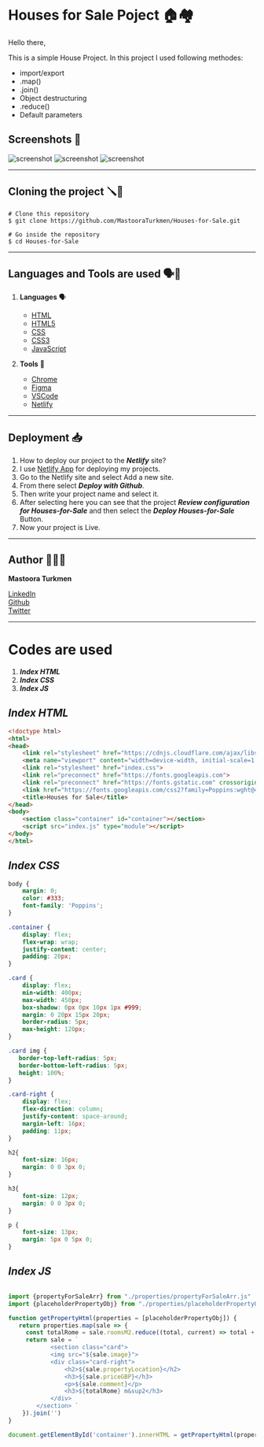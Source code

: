 # Houses for Sale Poject 🏠🏘

Hello there,

This is a simple House Project. In this project I used following methodes:

- import/export
- .map()
- .join()
- Object destructuring
- .reduce()
- Default parameters


## Screenshots 📸

![screenshot](./screenshot/screenshot.png)
![screenshot](./screenshot/screenshot-1.png)
![screenshot](./screenshot/screenshot-2.png)


------


## Cloning the project 🪛🔨

```
# Clone this repository
$ git clone https://github.com/MastooraTurkmen/Houses-for-Sale.git

# Go inside the repository
$ cd Houses-for-Sale
```

------

## Languages and Tools are used 🗣️🔧

1. **Languages** 🗣️

    + [HTML](https://github.com/topics/html)
    + [HTML5](https://github.com/topics/html5)
    + [CSS](https://github.com/topics/css)
    + [CSS3](https://github.com/topics/css3)
    + [JavaScript](https://github.com/topics/javascript)

2. **Tools** 🔧

    + [Chrome](https://github.com/topics/chrome)
    + [Figma](https://github.com/topics/figma)
    + [VSCode](https://github.com/topics/vscode)
    + [Netlify](https://github.com/topics/netlify)


------

## Deployment 📥

1. How to deploy our project to the ***Netlify*** site?
2. I use [Netlify App](https://app.netlify.com/) for deploying my projects.
3. Go to the Netlify site and select Add a new site.
4. From there select **_Deploy with Github_**.
5. Then write your project name and select it.
6. After selecting here you can see that the project **_Review configuration for Houses-for-Sale_** and then select the **_Deploy Houses-for-Sale_** Button.
7. Now your project is Live.


-------

## Author 👩🏻‍💻

**Mastoora Turkmen**

[LinkedIn](https://www.linkedin.com/in/mastoora-turkmen/) 
<br>
[Github](https://github.com/MastooraTurkmen/) 
<br>
[Twitter](https://twitter.com/MastooraJ22)


------

# Codes are used

1. ***Index HTML***
2. ***Index CSS***
3. ***Index JS***


## ***Index HTML***

```html
<!doctype html>
<html>
<head>
    <link rel="stylesheet" href="https://cdnjs.cloudflare.com/ajax/libs/normalize/8.0.1/normalize.css">
    <meta name="viewport" content="width=device-width, initial-scale=1.0">
    <link rel="stylesheet" href="index.css">
    <link rel="preconnect" href="https://fonts.googleapis.com">
    <link rel="preconnect" href="https://fonts.gstatic.com" crossorigin>
    <link href="https://fonts.googleapis.com/css2?family=Poppins:wght@400;700&display=swap" rel="stylesheet">
    <title>Houses for Sale</title>
</head>
<body>
    <section class="container" id="container"></section>
    <script src="index.js" type="module"></script>
</body>
</html>
```

## ***Index CSS***

```css
body {
    margin: 0;
    color: #333;
    font-family: 'Poppins';
}

.container {
    display: flex;
    flex-wrap: wrap;
    justify-content: center;
    padding: 20px;
}

.card {
    display: flex;
    min-width: 400px;
    max-width: 450px;
    box-shadow: 0px 0px 10px 1px #999;
    margin: 0 20px 15px 20px;
    border-radius: 5px;
    max-height: 120px;
}

.card img {
   border-top-left-radius: 5px;
   border-bottom-left-radius: 5px;
   height: 100%;
}

.card-right {
    display: flex;
    flex-direction: column;
    justify-content: space-around;
    margin-left: 16px;
    padding: 11px;
}

h2{  
    font-size: 16px;
    margin: 0 0 3px 0;
}

h3{  
    font-size: 12px;
    margin: 0 0 3px 0;
}

p {
    font-size: 13px;
    margin: 5px 0 5px 0;
}
```


## ***Index JS***

```js

import {propertyForSaleArr} from "./properties/propertyForSaleArr.js"
import {placeholderPropertyObj} from "./properties/placeholderPropertyObj.js"

function getPropertyHtml(properties = [placeholderPropertyObj]) {
   return properties.map(sale => {
     const totalRome = sale.roomsM2.reduce((total, current) => total + current)
     return sale = `
            <section class="card">
            <img src="${sale.image}">
            <div class="card-right">
                <h2>${sale.propertyLocation}</h2>
                <h3>${sale.priceGBP}</h3>
                <p>${sale.comment}</p>
                <h3>${totalRome} m&sup2</h3>
            </div>
        </section> `
    }).join('')
}

document.getElementById('container').innerHTML = getPropertyHtml(propertyForSaleArr)
```